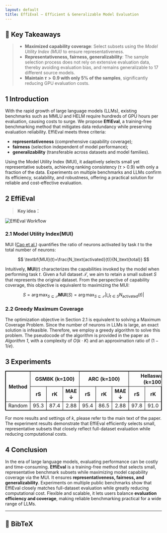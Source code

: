 ```yaml
---
layout: default
title: EffiEval – Efficient & Generalizable Model Evaluation
---
```


## 🔑 Key Takeaways
> - **Maximized capability coverage**: Select subsets using the *Model Utility Index (MUI)* to ensure representativeness.
> - **Representativeness, fairness, generalizability**: The sample selection process does not rely on extensive evaluation data, thereby avoiding evaluation bias, and remains generalizable to 17 different source models.
> - **Maintain $\tau>0.9$ with only 5% of the samples**, significantly reducing GPU evaluation costs.

<a id="abstract"></a>

## 1 Introduction
With the rapid growth of large language models (LLMs), existing benchmarks such as MMLU and HELM require hundreds of GPU hours per evaluation, causing costs to surge. We propose **EffiEval**, a training-free benchmarking method that mitigates data redundancy while preserving evaluation reliability. EffiEval meets three criteria: 

- **representativeness** (comprehensive capability coverage);
- **fairness** (selection independent of model performance);
- **generalizability** (transferable across datasets and model families).

Using the Model Utility Index (MUI), it adaptively selects small yet representative subsets, achieving ranking consistency (τ > 0.9) with only a fraction of the data. Experiments on multiple benchmarks and LLMs confirm its efficiency, scalability, and robustness, offering a practical solution for reliable and cost-effective evaluation.

## 2 EffiEval

> **Key idea：** 

<img src="./assets/img/figures1.gif" alt="EffiEval Workflow" style="max-width:100%;height:auto;display:block;margin:0 auto;">


### 2.1 Model Utility Index(MUI)
MUI ([Cao et al.](https://arxiv.org/abs/2504.07440)) quantifies the ratio of neurons activated by task $t$ to the total number of neurons: 


$$
\textbf{MUI}(t)=\frac{N_\text{activated}(t)}{N_\text{total}}
$$


Intuitively, $\textbf{MUI}(t)$ characterizes the capabilities invoked by the model when performing task $t$. Given a full dataset $\mathcal{T}$, we aim to retain a small subset $S$ that represents the original dataset. From the perspective of capability coverage, this objective is equivalent to maximizing the MUI:


$$
S=\arg\max_{S\subseteq\mathcal{T}} \textbf{MUI}(S)=\arg\max_{S\subseteq\mathcal{T}}|\bigcup_{t\in S}N_\text{activated}(t)|
$$

### 2.2 Greedy Maximum Coverage

The optimization objective in Section 2.1 is equivalent to solving a Maximum Coverage Problem. Since the number of neurons in LLMs is large, an exact solution is infeasible. Therefore, we employ a greedy algorithm to solve this problem. The pseudocode of the algorithm is provided in the paper as *Algorithm 1*, with a complexity of $O(k \cdot K)$ and an approximation ratio of $(1 - 1/e)$.

## 3 Experiments

<table style="text-align: center; border-collapse: collapse; border: 1px solid black;">
  <thead>
    <tr>
      <th rowspan="2" style="border: 1px solid black;">Method</th>
      <th colspan="3" style="border: 1px solid black;">GSM8K (k=100)</th>
      <th colspan="3" style="border: 1px solid black;">ARC (k=100)</th>
      <th colspan="3" style="border: 1px solid black;">Hellaswag (k=100)</th>
      <th colspan="3" style="border: 1px solid black;">MMLU (k=100)</th>
    </tr>
    <tr>
      <th style="border: 1px solid black;">rS</th>
      <th style="border: 1px solid black;">rK</th>
      <th style="border: 1px solid black;">MAE ↓</th>
      <th style="border: 1px solid black;">rS</th>
      <th style="border: 1px solid black;">rK</th>
      <th style="border: 1px solid black;">MAE ↓</th>
      <th style="border: 1px solid black;">rS</th>
      <th style="border: 1px solid black;">rK</th>
      <th style="border: 1px solid black;">MAE ↓</th>
      <th style="border: 1px solid black;">rS</th>
      <th style="border: 1px solid black;">rK</th>
      <th style="border: 1px solid black;">MAE ↓</th>
    </tr>
  </thead>
  <tbody>
    <tr>
      <td style="border: 1px solid black;">Random</td><td style="border: 1px solid black;">95.3</td><td style="border: 1px solid black;">87.4</td><td style="border: 1px solid black;">2.88</td>
      <td style="border: 1px solid black;">95.4</td><td style="border: 1px solid black;">86.5</td><td style="border: 1px solid black;">2.88</td>
      <td style="border: 1px solid black;">97.8</td><td style="border: 1px solid black;">91.0</td><td style="border: 1px solid black;">3.35</td>
      <td style="border: 1px solid black;">95.7</td><td style="border: 1px solid black;">85.8</td><td style="border: 1px solid black;">3.59</td>
    </tr>
    <!-- 下面几行同理加 style="border: 1px solid black;" -->
  </tbody>
</table>

For more results and settings of $k$, please refer to the main text of the paper. The experiment results demonstrate that EffiEval efficiently selects small, representative subsets that closely reflect full-dataset evaluation while reducing computational costs.

## 4 Conclusion

In the era of large language models, evaluating performance can be costly and time-consuming. **EffiEval** is a training-free method that selects small, representative benchmark subsets while maximizing model capability coverage via the MUI. It ensures **representativeness, fairness, and generalizability**. Experiments on multiple public benchmarks show that EffiEval closely matches full-dataset evaluation while greatly reducing computational cost. Flexible and scalable, it lets users balance **evaluation efficiency and coverage**, making reliable benchmarking practical for a wide range of LLMs.


---

## 📜 BibTeX

```bibtex

```
